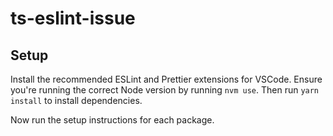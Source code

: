 # ts-eslint-issue

## Setup

Install the recommended ESLint and Prettier extensions for VSCode. Ensure you're running the correct Node version by running `nvm use`. Then run `yarn install` to install dependencies.

Now run the setup instructions for each package.
